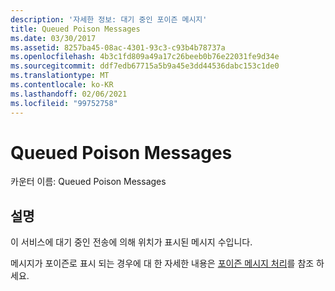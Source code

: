 ```yaml
---
description: '자세한 정보: 대기 중인 포이즌 메시지'
title: Queued Poison Messages
ms.date: 03/30/2017
ms.assetid: 8257ba45-08ac-4301-93c3-c93b4b78737a
ms.openlocfilehash: 4b3c1fd809a49a17c26beeb0b76e22031fe9d34e
ms.sourcegitcommit: ddf7edb67715a5b9a45e3dd44536dabc153c1de0
ms.translationtype: MT
ms.contentlocale: ko-KR
ms.lasthandoff: 02/06/2021
ms.locfileid: "99752758"
---
```

# <a name="queued-poison-messages"></a>Queued Poison Messages

카운터 이름: Queued Poison Messages  
  
## <a name="description"></a>설명  

 이 서비스에 대기 중인 전송에 의해 위치가 표시된 메시지 수입니다.  
  
 메시지가 포이즌로 표시 되는 경우에 대 한 자세한 내용은 [포이즌 메시지 처리](../../feature-details/poison-message-handling.md)를 참조 하세요.
